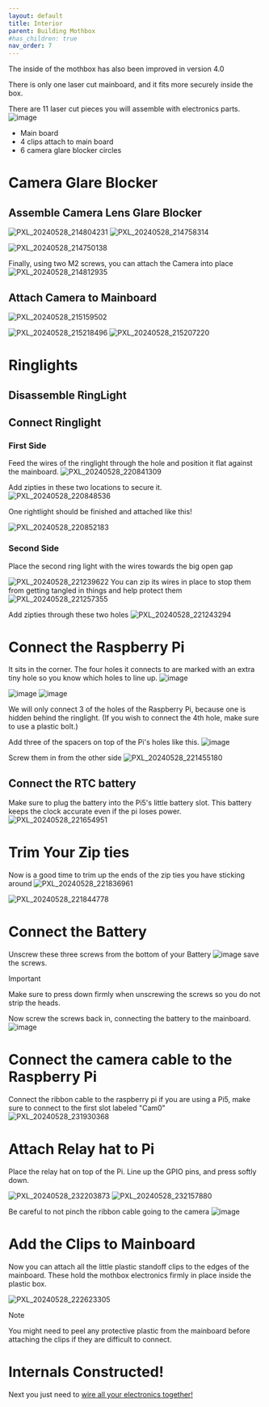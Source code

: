 ```yaml
---
layout: default
title: Interior
parent: Building Mothbox
#has_children: true
nav_order: 7
---
```


The inside of the mothbox has also been improved in version 4.0

There is only one laser cut mainboard, and it fits more securely inside the box.

There are 11 laser cut pieces you will assemble with electronics parts.
![image](https://github.com/Digital-Naturalism-Laboratories/Mothbox/assets/742627/883f6db1-aa59-4cb9-9e27-78b6f542c146)

* Main board
* 4 clips attach to main board
* 6 camera glare blocker circles

# Camera Glare Blocker

## Assemble Camera Lens Glare Blocker

![PXL_20240528_214804231](https://github.com/Digital-Naturalism-Laboratories/Mothbox/assets/742627/885e2b93-387a-4b99-97db-643c3f4a1909)
![PXL_20240528_214758314](https://github.com/Digital-Naturalism-Laboratories/Mothbox/assets/742627/b44d4001-3a20-4970-92cd-68133f908384)

![PXL_20240528_214750138](https://github.com/Digital-Naturalism-Laboratories/Mothbox/assets/742627/f74b7170-a7b1-42f2-93e7-60995fc66354)

Finally, using two M2 screws, you can attach the Camera into place 
![PXL_20240528_214812935](https://github.com/Digital-Naturalism-Laboratories/Mothbox/assets/742627/89230aff-adc9-4328-8fb4-aac0a06448c6)


## Attach Camera to Mainboard

![PXL_20240528_215159502](https://github.com/Digital-Naturalism-Laboratories/Mothbox/assets/742627/602bb1a6-52e2-4492-9d3d-9cbed59656d9)

![PXL_20240528_215218496](https://github.com/Digital-Naturalism-Laboratories/Mothbox/assets/742627/78121c28-dd95-473a-9bdc-4e2f1634b0f7)
![PXL_20240528_215207220](https://github.com/Digital-Naturalism-Laboratories/Mothbox/assets/742627/8e654101-e517-492b-99b2-0abe002b68f2)

# Ringlights

## Disassemble RingLight

## Connect Ringlight

### First Side
Feed the wires of the ringlight through the hole and position it flat against the mainboard.
![PXL_20240528_220841309](https://github.com/Digital-Naturalism-Laboratories/Mothbox/assets/742627/4f6cf390-ff8e-4120-af89-6f4546f5224c)

Add zipties in these two locations to secure it.
![PXL_20240528_220848536](https://github.com/Digital-Naturalism-Laboratories/Mothbox/assets/742627/7361216e-7226-4c31-bc23-418397c1125e)

One rightlight should be finished and attached like this!


![PXL_20240528_220852183](https://github.com/Digital-Naturalism-Laboratories/Mothbox/assets/742627/abac79cb-3ceb-478f-b910-7bbc837a81e8)

### Second Side
Place the second ring light with the wires towards the big open gap

![PXL_20240528_221239622](https://github.com/Digital-Naturalism-Laboratories/Mothbox/assets/742627/2f16ea18-048b-4787-a625-1ef429a1bd6d)
You can zip its wires in place to stop them from getting tangled in things and help protect them
![PXL_20240528_221257355](https://github.com/Digital-Naturalism-Laboratories/Mothbox/assets/742627/92ea5c0a-3e20-48d7-a837-731dcb4ba20e)

Add zipties through these two holes
![PXL_20240528_221243294](https://github.com/Digital-Naturalism-Laboratories/Mothbox/assets/742627/b241f36d-b417-4dda-8d66-3a8db11dbfd6)


# Connect the Raspberry Pi
It sits in the corner. The four holes it connects to are marked with an extra tiny hole so you know which holes to line up.
![image](https://github.com/Digital-Naturalism-Laboratories/Mothbox/assets/742627/b8fccf42-da9d-4776-9406-c5989ae9c8a8)

![image](https://github.com/Digital-Naturalism-Laboratories/Mothbox/assets/742627/bc582088-5682-4764-ad5f-4dd90c205dc5)
![image](https://github.com/Digital-Naturalism-Laboratories/Mothbox/assets/742627/fffef7b3-921b-49cc-8629-786a10ecbf41)


We will only connect 3 of the holes of the Raspberry Pi, because one is hidden behind the ringlight. (If you wish to connect the 4th hole, make sure to use a plastic bolt.)


Add three of the spacers on top of the Pi's holes like this.
![image](https://github.com/Digital-Naturalism-Laboratories/Mothbox/assets/742627/05b1540c-ab99-4aa9-9acb-91b6bbcc82f7)

Screw them in from the other side
![PXL_20240528_221455180](https://github.com/Digital-Naturalism-Laboratories/Mothbox/assets/742627/1eea97a5-2d5c-49d1-970c-071a9e4d9f7c)

## Connect the RTC battery
Make sure to plug the battery into the Pi5's little battery slot. This battery keeps the clock accurate even if the pi loses power.
![PXL_20240528_221654951](https://github.com/Digital-Naturalism-Laboratories/Mothbox/assets/742627/7b368f8d-57c8-43cb-b7c4-463ab8504b19)


# Trim Your Zip ties
Now is a good time to trim up the ends of the zip ties you have sticking around
![PXL_20240528_221836961](https://github.com/Digital-Naturalism-Laboratories/Mothbox/assets/742627/b8328173-9122-4dd3-b99b-1df50e9d9fef)

![PXL_20240528_221844778](https://github.com/Digital-Naturalism-Laboratories/Mothbox/assets/742627/064be564-d7e5-4d0b-a572-92959821fdf0)

# Connect the Battery

Unscrew these three screws from the bottom of your Battery
![image](https://github.com/Digital-Naturalism-Laboratories/Mothbox/assets/742627/a54fb25a-e785-4e21-a92b-25b139c71ca9)
save the screws.
> [!IMPORTANT]  
> Make sure to press down firmly when unscrewing the screws so you do not strip the heads.

Now screw the screws back in, connecting the battery to the mainboard.
![image](https://github.com/user-attachments/assets/9d443341-2b62-4a2f-be2c-140cb7a30071)

# Connect the camera cable to the Raspberry Pi
Connect the ribbon cable to the raspberry pi
if you are using a Pi5, make sure to connect to the first slot labeled "Cam0"
![PXL_20240528_231930368](https://github.com/Digital-Naturalism-Laboratories/Mothbox/assets/742627/f4a7a9ed-f9fc-4d4a-a23b-6be467ee18d4)

# Attach Relay hat to Pi
Place the relay hat on top of the Pi. Line up the GPIO pins, and press softly down.

![PXL_20240528_232203873](https://github.com/Digital-Naturalism-Laboratories/Mothbox/assets/742627/12e258b0-b87f-45e9-a33e-db4c4d5466ff)
![PXL_20240528_232157880](https://github.com/Digital-Naturalism-Laboratories/Mothbox/assets/742627/b109ecf8-15d7-4353-881d-2379ee54c4f4)


Be careful to not pinch the ribbon cable going to the camera
![image](https://github.com/Digital-Naturalism-Laboratories/Mothbox/assets/742627/1f5279fc-eac0-405d-94f5-5e2c0c5b5452)



# Add the Clips to Mainboard
Now you can attach all the little plastic standoff clips to the edges of the mainboard. These hold the mothbox electronics firmly in place inside the plastic box.

![PXL_20240528_222623305](https://github.com/Digital-Naturalism-Laboratories/Mothbox/assets/742627/08c951be-c403-4b7e-a8e8-cc931cdb81f3)

> [!NOTE]  
> You might need to peel any protective plastic from the mainboard before attaching the clips if they are difficult to connect.

# Internals Constructed!
Next you just need to [wire all your electronics together!](https://digital-naturalism-laboratories.github.io/Mothbox/docs/building/wiring/)

